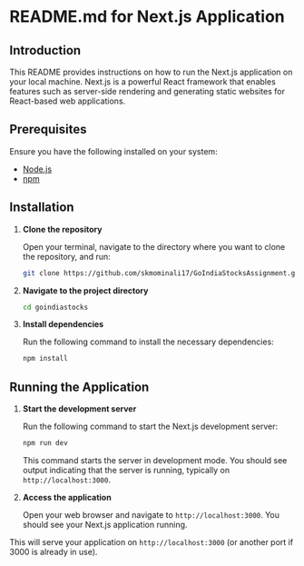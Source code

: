 # README.md for Next.js Application

## Introduction

This README provides instructions on how to run the Next.js application on your local machine. Next.js is a powerful React framework that enables features such as server-side rendering and generating static websites for React-based web applications.

## Prerequisites

Ensure you have the following installed on your system:

- [Node.js](https://nodejs.org/)
- [npm](https://www.npmjs.com/)

## Installation

1. **Clone the repository**

   Open your terminal, navigate to the directory where you want to clone the repository, and run:

   ```bash
   git clone https://github.com/skmominali17/GoIndiaStocksAssignment.git
   ```

2. **Navigate to the project directory**

   ```bash
   cd goindiastocks
   ```


3. **Install dependencies**

   Run the following command to install the necessary dependencies:

   ```bash
   npm install
   ```

## Running the Application

1. **Start the development server**

   Run the following command to start the Next.js development server:

   ```bash
   npm run dev
   ```

   This command starts the server in development mode. You should see output indicating that the server is running, typically on `http://localhost:3000`.

2. **Access the application**

   Open your web browser and navigate to `http://localhost:3000`. You should see your Next.js application running.

This will serve your application on `http://localhost:3000` (or another port if 3000 is already in use).
